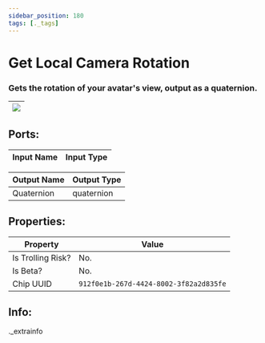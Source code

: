 ```yaml
---
sidebar_position: 180
tags: [._tags]
---
```


# Get Local Camera Rotation


### Gets the rotation of your avatar's view, output as a quaternion.

| ![](https://images-ext-2.discordapp.net/external/MPmIaQzlEPmgGWlgi-WxBBXt0Bjv_zWPkg1y1f_sy3s/https/www.recroomcircuits.com/image/circuit/absolute-value?width=206&height=108) |
|-----|

## Ports:

| Input Name | Input Type |
|-----------|-----------|

| Output Name | Output Type |
|-----------|-----------|
| Quaternion | quaternion |

## Properties:

| Property  | Value |
|-------------------|-----------|
| Is Trolling Risk? | No. |
| Is Beta? | No. |
| Chip UUID | `912f0e1b-267d-4424-8002-3f82a2d835fe` |

## Info:
._extrainfo
